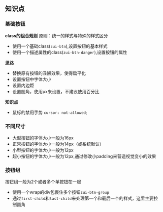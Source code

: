 ## 知识点
### 基础按钮
**class的组合规则**
原则：统一的样式与特殊的样式区分

- 使用一个基础class(`zui-btn`),设置按钮的基本样式
- 使用一个描述属性的class(`zui-btn-danger`),设置按钮的属性

**思路**
- 替换原有按钮的丑陋效果，使得扁平化
- 设置按钮中字体大小
- 设置内边距
- 设置圆角，使用px来设置，不建议使用百分比

**知识点**
- 鼠标的禁用手势 `cursor: not-allowed;`

### 不同尺寸
- 大型按钮的字体大小一般为16px
- 正常按钮的字体大小一般为14px（或系统默认）
- 小型按钮的字体大小一般为12px
- 超小按钮的字体大小一般为12px,通过修改小padding来营造视觉变小的效果

### 按钮组
按钮组一般为2个或者多个单按钮在一起

- 使用一个wrap的div包裹住多个按钮`zui-btn-group`
- 通过`first-child`和`last-child`来处理第一个和最后一个的样式，这里主要控制圆角

